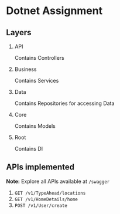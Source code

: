 # Dotnet Assignment

## Layers

1. API

    Contains Controllers
2. Business

    Contains Services
3. Data

    Contains Repositories for accessing Data
4. Core

    Contains Models
5. Root

    Contains DI

## APIs implemented

**Note:** Explore all APIs available at `/swagger`

1. `GET /v1/TypeAhead/locations`
2. `GET /v1/HomeDetails/home`
3. `POST /v1/User/create`
